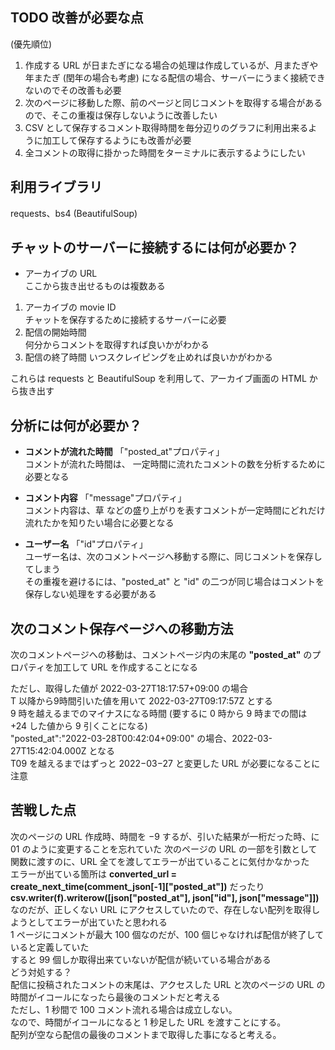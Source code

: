 ## TODO 改善が必要な点
(優先順位)  
1. 作成する URL が日またぎになる場合の処理は作成しているが、月またぎや年またぎ (閏年の場合も考慮) になる配信の場合、サーバーにうまく接続できないのでその改善も必要  
2. 次のページに移動した際、前のページと同じコメントを取得する場合があるので、そこの重複は保存しないように改善したい  
3. CSV として保存するコメント取得時間を毎分辺りのグラフに利用出来るように加工して保存するようにも改善が必要  
4. 全コメントの取得に掛かった時間をターミナルに表示するようにしたい  

## 利用ライブラリ
requests、bs4 (BeautifulSoup)　 

## チャットのサーバーに接続するには何が必要か？
- アーカイブの URL  
ここから抜き出せるものは複数ある  

1. アーカイブの movie ID  
チャットを保存するために接続するサーバーに必要  
2. 配信の開始時間  
何分からコメントを取得すれば良いかがわかる  
3. 配信の終了時間
いつスクレイピングを止めれば良いかがわかる  

これらは requests と BeautifulSoup を利用して、アーカイブ画面の HTML から抜き出す  


## 分析には何が必要か？
- **コメントが流れた時間** 「"posted_at"プロパティ」  
コメントが流れた時間は、 一定時間に流れたコメントの数を分析するために必要となる  

- **コメント内容** 「"message"プロパティ」  
コメント内容は、草 などの盛り上がりを表すコメントが一定時間にどれだけ流れたかを知りたい場合に必要となる  

- **ユーザー名** 「"id"プロパティ」  
ユーザー名は、次のコメントページへ移動する際に、同じコメントを保存してしまう  
その重複を避けるには、"posted_at" と "id" の二つが同じ場合はコメントを保存しない処理をする必要がある  


## 次のコメント保存ページへの移動方法
次のコメントページへの移動は、コメントページ内の末尾の **"posted_at"** のプロパティを加工して URL を作成することになる  

ただし、取得した値が 2022-03-27T18:17:57+09:00 の場合  
T 以降から9時間引いた値を用いて 2022-03-27T09:17:57Z とする  
9 時を越えるまでのマイナスになる時間 (要するに 0 時から 9 時までの間は +24 した値から 9 引くことになる)  
"posted_at":"2022-03-28T00:42:04+09:00" の場合、2022-03-27T15:42:04.000Z となる  
T09 を越えるまではずっと 2022−03−27 と変更した URL が必要になることに注意  


## 苦戦した点
次のページの URL 作成時、時間を −9 するが、引いた結果が一桁だった時、に 01 のように変更することを忘れていた
次のページの URL の一部を引数として関数に渡すのに、URL 全てを渡してエラーが出ていることに気付かなかった  
エラーが出ている箇所は **converted_url = create_next_time(comment_json[-1]["posted_at"])** だったり **csv.writer(f).writerow([json["posted_at"], json["id"], json["message"]])** なのだが、正しくない URL にアクセスしていたので、存在しない配列を取得しようとしてエラーが出ていたと思われる  
1 ページにコメントが最大 100 個なのだが、100 個じゃなければ配信が終了していると定義していた  
すると 99 個しか取得出来ていないが配信が続いている場合がある  
どう対処する？  
配信に投稿されたコメントの末尾は、アクセスした URL と次のページの URL の時間がイコールになったら最後のコメントだと考える  
ただし、1 秒間で 100 コメント流れる場合は成立しない。  
なので、時間がイコールになると 1 秒足した URL を渡すことにする。  
配列が空なら配信の最後のコメントまで取得した事になると考える。  